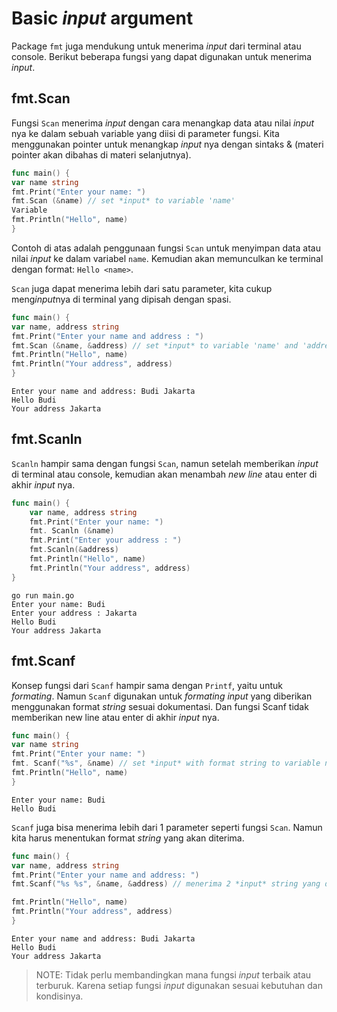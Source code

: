 # Basic *input* argument  

Package `fmt` juga mendukung untuk menerima *input* dari terminal atau console. Berikut beberapa fungsi yang dapat digunakan untuk menerima *input*.  

## fmt.Scan  
Fungsi `Scan` menerima *input* dengan cara menangkap data atau nilai *input* nya ke dalam sebuah variable yang diisi di parameter fungsi. Kita menggunakan pointer untuk menangkap *input* nya dengan sintaks & (materi pointer akan dibahas di materi selanjutnya).  
```go 
func main() {  
var name string  
fmt.Print("Enter your name: ")  
fmt.Scan (&name) // set *input* to variable 'name'  
Variable  
fmt.Println("Hello", name)  
}  
```

Contoh di atas adalah penggunaan fungsi `Scan` untuk menyimpan data atau nilai *input* ke dalam variabel `name`. Kemudian akan memunculkan ke terminal dengan format: `Hello <name>`.  

`Scan` juga dapat menerima lebih dari satu parameter, kita cukup meng*input*nya di terminal yang dipisah dengan spasi.  

```go
func main() {  
var name, address string  
fmt.Print("Enter your name and address : ")  
fmt.Scan (&name, &address) // set *input* to variable 'name' and 'address'  
fmt.Println("Hello", name)  
fmt.Println("Your address", address)  
} 
```

```output
Enter your name and address: Budi Jakarta 
Hello Budi  
Your address Jakarta  
```

## fmt.Scanln  
`Scanln` hampir sama dengan fungsi `Scan`, namun setelah memberikan *input* di terminal atau console, kemudian akan menambah *new line* atau enter di akhir *input* nya.  

```go
func main() {  
	var name, address string  
	fmt.Print("Enter your name: ")  
	fmt. Scanln (&name)  
	fmt.Print("Enter your address : ")  
	fmt.Scanln(&address)  
	fmt.Println("Hello", name)  
	fmt.Println("Your address", address) 
}  
```
```output
go run main.go  
Enter your name: Budi  
Enter your address : Jakarta  
Hello Budi  
Your address Jakarta  
```

## fmt.Scanf  
Konsep fungsi dari `Scanf` hampir sama dengan `Printf`, yaitu untuk *formating*. Namun `Scanf` digunakan untuk *formating* *input* yang diberikan menggunakan format *string* sesuai dokumentasi. Dan fungsi Scanf tidak memberikan new line atau enter di akhir *input* nya.  

```go
func main() {  
var name string  
fmt.Print("Enter your name: ")  
fmt. Scanf("%s", &name) // set *input* with format string to variable name  
fmt.Println("Hello", name)  
}  
```
```output
Enter your name: Budi  
Hello Budi  
```

`Scanf` juga bisa menerima lebih dari 1 parameter seperti fungsi `Scan`. Namun kita harus menentukan format *string* yang akan diterima.  
```go
func main() {  
var name, address string  
fmt.Print("Enter your name and address: ")  
fmt.Scanf("%s %s", &name, &address) // menerima 2 *input* string yang dipisahkan oleh spasi, yang per 

fmt.Println("Hello", name)  
fmt.Println("Your address", address)  
}
```
```output
Enter your name and address: Budi Jakarta  
Hello Budi  
Your address Jakarta  
```
>NOTE: Tidak perlu membandingkan mana fungsi *input* terbaik atau terburuk. Karena setiap fungsi *input* digunakan sesuai kebutuhan dan kondisinya.
